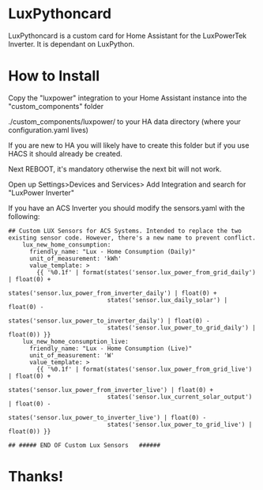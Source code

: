# LuxPythoncard
LuxPythoncard is a custom card for Home Assistant for the LuxPowerTek Inverter. It is dependant on LuxPython.




# How to Install



Copy the "luxpower" integration to your Home Assistant instance into the "custom_components" folder

./custom_components/luxpower/ to your HA data directory (where your configuration.yaml lives)

If you are new to HA you will likely have to create this folder but if you use HACS it should already be created.

Next REBOOT, it's mandatory otherwise the next bit will not work.

Open up Settings>Devices and Services> Add Integration and search for "LuxPower Inverter"


If you have an ACS Inverter you should modify the sensors.yaml with the following:
```
## Custom LUX Sensors for ACS Systems. Intended to replace the two existing sensor code. However, there's a new name to prevent conflict. 
    lux_new_home_consumption:
      friendly_name: "Lux - Home Consumption (Daily)"
      unit_of_measurement: 'kWh'
      value_template: >
        {{ '%0.1f' | format(states('sensor.lux_power_from_grid_daily') | float(0) + 
                            states('sensor.lux_power_from_inverter_daily') | float(0) +
                            states('sensor.lux_daily_solar') | float(0) - 
                            states('sensor.lux_power_to_inverter_daily') | float(0) - 
                            states('sensor.lux_power_to_grid_daily') | float(0)) }}
    lux_new_home_consumption_live:
      friendly_name: "Lux - Home Consumption (Live)"
      unit_of_measurement: 'W'
      value_template: >
        {{ '%0.1f' | format(states('sensor.lux_power_from_grid_live') | float(0) + 
                            states('sensor.lux_power_from_inverter_live') | float(0) +
                            states('sensor.lux_current_solar_output') | float(0) - 
                            states('sensor.lux_power_to_inverter_live') | float(0) - 
                            states('sensor.lux_power_to_grid_live') | float(0)) }}
                            
## ##### END OF Custom Lux Sensors   ######
```
# Thanks!

